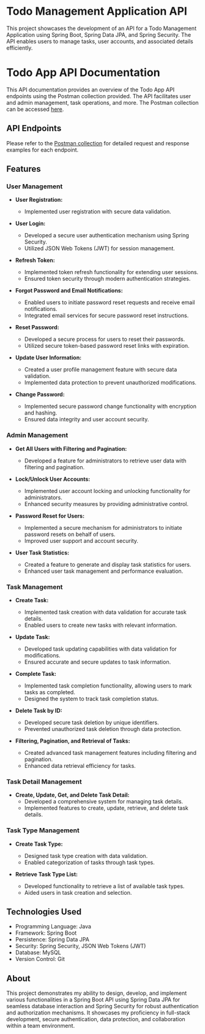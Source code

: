 # Todo Management Application API

This project showcases the development of an API for a Todo Management Application using Spring Boot, Spring Data JPA, and Spring Security.
The API enables users to manage tasks, user accounts, and associated details efficiently.

# Todo App API Documentation

This API documentation provides an overview of the Todo App API endpoints using the Postman collection provided. The API facilitates user and admin management, task operations, and more. The Postman collection can be accessed [here](https://www.postman.com/codtalk/workspace/todo-app/collection/14279444-12a7d112-e049-43cb-be11-fe5829b5f348).

## API Endpoints

Please refer to the [Postman collection](https://www.postman.com/codtalk/workspace/todo-app/collection/14279444-12a7d112-e049-43cb-be11-fe5829b5f348) for detailed request and response examples for each endpoint.

## Features

### User Management

- **User Registration:**
  - Implemented user registration with secure data validation.
- **User Login:**
  - Developed a secure user authentication mechanism using Spring Security.
  - Utilized JSON Web Tokens (JWT) for session management.

- **Refresh Token:**
  - Implemented token refresh functionality for extending user sessions.
  - Ensured token security through modern authentication strategies.

- **Forgot Password and Email Notifications:**
  - Enabled users to initiate password reset requests and receive email notifications.
  - Integrated email services for secure password reset instructions.

- **Reset Password:**
  - Developed a secure process for users to reset their passwords.
  - Utilized secure token-based password reset links with expiration.

- **Update User Information:**
  - Created a user profile management feature with secure data validation.
  - Implemented data protection to prevent unauthorized modifications.

- **Change Password:**
  - Implemented secure password change functionality with encryption and hashing.
  - Ensured data integrity and user account security.

### Admin Management

- **Get All Users with Filtering and Pagination:**
  - Developed a feature for administrators to retrieve user data with filtering and pagination.

- **Lock/Unlock User Accounts:**
  - Implemented user account locking and unlocking functionality for administrators.
  - Enhanced security measures by providing administrative control.

- **Password Reset for Users:**
  - Implemented a secure mechanism for administrators to initiate password resets on behalf of users.
  - Improved user support and account security.

- **User Task Statistics:**
  - Created a feature to generate and display task statistics for users.
  - Enhanced user task management and performance evaluation.

### Task Management

- **Create Task:**
  - Implemented task creation with data validation for accurate task details.
  - Enabled users to create new tasks with relevant information.

- **Update Task:**
  - Developed task updating capabilities with data validation for modifications.
  - Ensured accurate and secure updates to task information.

- **Complete Task:**
  - Implemented task completion functionality, allowing users to mark tasks as completed.
  - Designed the system to track task completion status.

- **Delete Task by ID:**
  - Developed secure task deletion by unique identifiers.
  - Prevented unauthorized task deletion through data protection.

- **Filtering, Pagination, and Retrieval of Tasks:**
  - Created advanced task management features including filtering and pagination.
  - Enhanced data retrieval efficiency for tasks.

### Task Detail Management

- **Create, Update, Get, and Delete Task Detail:**
  - Developed a comprehensive system for managing task details.
  - Implemented features to create, update, retrieve, and delete task details.

### Task Type Management

- **Create Task Type:**
  - Designed task type creation with data validation.
  - Enabled categorization of tasks through task types.

- **Retrieve Task Type List:**
  - Developed functionality to retrieve a list of available task types.
  - Aided users in task creation and selection.

## Technologies Used

- Programming Language: Java
- Framework: Spring Boot
- Persistence: Spring Data JPA
- Security: Spring Security, JSON Web Tokens (JWT)
- Database: MySQL
- Version Control: Git

## About

This project demonstrates my ability to design, develop, and implement various functionalities in a Spring Boot API using Spring Data JPA for seamless database interaction and Spring Security for robust authentication and authorization mechanisms. It showcases my proficiency in full-stack development, secure authentication, data protection, and collaboration within a team environment.
